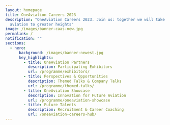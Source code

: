 ```yaml
---
layout: homepage
title: OneAviation Careers 2023
description: "OneAviation Careers 2023. Join us: together we will take Singapore
  aviation to greater heights"
image: /images/banner-caas-new.jpg
permalink: /
notification: ""
sections:
  - hero:
      background: /images/banner-newest.jpg
      key_highlights:
        - title: OneAviation Partners
          description: Participating Exhibitors
          url: /programme/exhibitors/
        - title: Perspectives & Opportunities
          description: Themed Talks & Company Talks
          url: /programme/themed-talks/
        - title: OneAviation Showcase
          description: Innovation for Future Aviation
          url: /programme/oneaviation-showcase
        - title: Future Talents
          description: Recruitment & Career Coaching
          url: /oneaviation-careers-hub/
---
```

